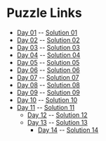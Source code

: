 # Puzzle Links

- [Day 01](https://adventofcode.com/2024/day/1) -- [Solution 01](/puzzles/day01/main.go)
- [Day 02](https://adventofcode.com/2024/day/2) -- [Solution 02](/puzzles/day02/main.go)
- [Day 03](https://adventofcode.com/2024/day/3) -- [Solution 03](/puzzles/day03/main.go)
- [Day 04](https://adventofcode.com/2024/day/4) -- [Solution 04](/puzzles/day04/main.go)
- [Day 05](https://adventofcode.com/2024/day/5) -- [Solution 05](/puzzles/day05/main.go)
- [Day 06](https://adventofcode.com/2024/day/6) -- [Solution 06](/puzzles/day06/main.go)
- [Day 07](https://adventofcode.com/2024/day/7) -- [Solution 07](/puzzles/day07/main.go)
- [Day 08](https://adventofcode.com/2024/day/8) -- [Solution 08](/puzzles/day08/main.go)
- [Day 09](https://adventofcode.com/2024/day/9) -- [Solution 09](/puzzles/day09/main.go)
- [Day 10](https://adventofcode.com/2024/day/10) -- [Solution 10](/puzzles/day10/main.go)
- [Day 11](https://adventofcode.com/2024/day/11) -- [Solution 11](/puzzles/day11/main.go)
  - [Day 12](https://adventofcode.com/2024/day/12) -- [Solution 12](/puzzles/day12/main.go)
  - [Day 13](https://adventofcode.com/2024/day/13) -- [Solution 13](/puzzles/day13/main.go)
    - [Day 14](https://adventofcode.com/2024/day/14) -- [Solution 14](/puzzles/day14/main.go)
      <!-- - [Day 15](https://adventofcode.com/2024/day/15) -- [Solution 15](/puzzles/day15/main.go) -->
      <!-- - [Day 16](https://adventofcode.com/2024/day/16) -- [Solution 16](/puzzles/day16/main.go) -->
      <!-- - [Day 17](https://adventofcode.com/2024/day/17) -- [Solution 17](/puzzles/day17/main.go) -->
      <!-- - [Day 18](https://adventofcode.com/2024/day/18) -- [Solution 18](/puzzles/day18/main.go) -->
      <!-- - [Day 19](https://adventofcode.com/2024/day/19) -- [Solution 19](/puzzles/day19/main.go) -->
      <!-- - [Day 20](https://adventofcode.com/2024/day/20) -- [Solution 20](/puzzles/day20/main.go) -->
      <!-- - [Day 21](https://adventofcode.com/2024/day/21) -- [Solution 21](/puzzles/day21/main.go) -->
      <!-- - [Day 22](https://adventofcode.com/2024/day/22) -- [Solution 22](/puzzles/day22/main.go) -->
      <!-- - [Day 23](https://adventofcode.com/2024/day/23) -- [Solution 23](/puzzles/day23/main.go) -->
      <!-- - [Day 24](https://adventofcode.com/2024/day/24) -- [Solution 24](/puzzles/day24/main.go) -->
      <!-- - [Day 25](https://adventofcode.com/2024/day/25) -- [Solution 25](/puzzles/day25/main.go) -->
